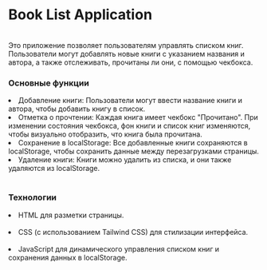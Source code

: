 <h1>Book List Application</h1>
</br>
Это приложение позволяет пользователям управлять списком книг. Пользователи могут добавлять новые книги с указанием названия и автора, а также отслеживать, прочитаны ли они, с помощью чекбокса.
</br>
<h3>Основные функции</h3>
<li>Добавление книги: Пользователи могут ввести название книги и автора, чтобы добавить книгу в список.</li>
<li>Отметка о прочтении: Каждая книга имеет чекбокс "Прочитано". При изменении состояния чекбокса, фон книги и список книг изменяются, чтобы визуально отобразить, что книга была прочитана.</li>
<li>Сохранение в localStorage: Все добавленные книги сохраняются в localStorage, чтобы сохранить данные между перезагрузками страницы.</li>
<li>Удаление книги: Книги можно удалить из списка, и они также удаляются из localStorage.</li>
</br>
<h3>Технологии</h3>
<li>HTML для разметки страницы.</li></br>
<li>CSS (с использованием Tailwind CSS) для стилизации интерфейса.</li></br>
<li>JavaScript для динамического управления списком книг и сохранения данных в localStorage.</li>
